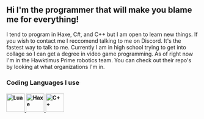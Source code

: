 ## Hi I'm the programmer that will make you blame me for everything!

I tend to program in Haxe, C#, and C++ but I am open to learn new things.
If you wish to contact me I reccomend talking to me on Discord. It's the fastest way to talk to me.
Currently I am in high school trying to get into collage so I can get a degree in video game programming.
As of right now I'm in the Hawktimus Prime robotics team. 
You can check out their repo's by looking at what organizations I'm in.

### Coding Languages I use
<h4>   <a href="https://lua.org"><img title="Lua" src="https://upload.wikimedia.org/wikipedia/commons/thumb/c/cf/Lua-Logo.svg/1200px-Lua-Logo.svg.png" width="48"/>   <a href="https://haxe.org"><img title="Haxe" src="https://cdn.jsdelivr.net/gh/devicons/devicon/icons/haxe/haxe-original.svg" width="48"/>  <a href="https://learn.microsoft.com/en-us/cpp/windows/latest-supported-vc-redist?view=msvc-170"><img title="C++" src="https://upload.wikimedia.org/wikipedia/commons/thumb/1/18/ISO_C%2B%2B_Logo.svg/120px-ISO_C%2B%2B_Logo.svg.png" width="48"> </h4> 